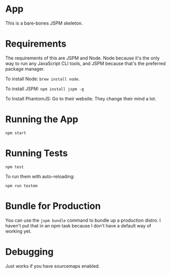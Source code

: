# App

This is a bare-bones JSPM skeleton.

# Requirements

The requirements of this are JSPM and Node. Node because it's the only way to run any JavaScript CLI tools, and JSPM because that's the preferred package manager.

To install Node: `brew install node`.

To install JSPM: `npm install jspm -g`

To Install PhantomJS: Go to their website. They change their mind a lot.

# Running the App

```
npm start
```

# Running Tests

```
npm test
```

To run them with auto-reloading:

```
npm run testem
```
# Bundle for Production

You can use the `jspm bundle` command to bundle up a production distro. I haven't put that in an npm task because I don't have a default way of working yet.

# Debugging

Just works if you have sourcemaps enabled.
